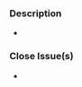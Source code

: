 ### Description
[//]: # "Please describe your pull request for new release changelog purposes"

-

### Close Issue(s)
[//]: # "Please add in issue numbers this pull request will close, if applicable"
[//]: # "Examples: Fixes #4321 or Closes #1234"

-
